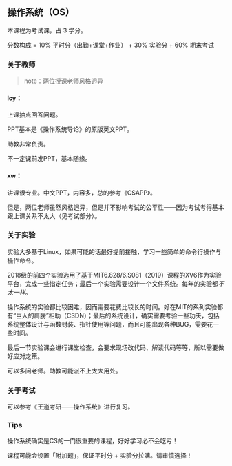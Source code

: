 ## 操作系统（OS）

本课程为考试课，占 3 学分。

分数构成 = 10% 平时分（出勤+课堂+作业） + 30% 实验分 + 60% 期末考试

### 关于教师

> note：两位授课老师风格迥异

#### lcy：

上课抽点回答问题。

PPT基本是《操作系统导论》的原版英文PPT。

助教非常负责。

不一定课前发PPT，基本随缘。

#### xw：

讲课很专业。中文PPT，内容多，总的参考《CSAPP》。

但是，两位老师虽然风格迥异，但是并不影响考试的公平性——因为考试考得基本跟上课关系不太大（见考试部分）。

### 关于实验

实验大多基于Linux，如果可能的话最好提前接触，学习一些简单的命令行操作与操作命令。

2018级的前四个实验选用了基于MIT6.828/6.S081（2019）课程的XV6作为实验平台，完成一些指定任务；最后一个实验需要设计一个文件系统。每年的实验都*不太一样*。

操作系统的实验都比较困难，因而需要花费比较长的时间。好在MIT的系列实验都有“巨人的肩膀”相助（CSDN）；最后的系统设计，确实需要考验一些功夫，包括系统整体设计与函数封装、指针使用等问题，而且可能出现各种BUG，需要花一些时间。

最后一节实验课会进行课堂检查，会要求现场改代码、解读代码等等，所以需要做好应对之策。

可以多问老师。助教可能派不上太大用处。

### 关于考试

可以参考《王道考研——操作系统》进行复习。

### Tips

操作系统确实是CS的一门很重要的课程，好好学习必不会吃亏！

课程可能会设置「附加题」，保证平时分 + 实验分拉满。请审慎选择！

